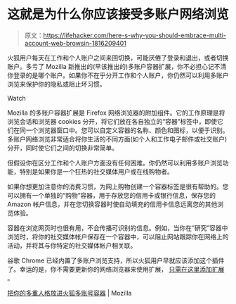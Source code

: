 # 这就是为什么你应该接受多账户网络浏览

> 原文：<https://lifehacker.com/here-s-why-you-should-embrace-multi-account-web-browsin-1816209401>

火狐用户每天在工作和个人账户之间来回切换，可能厌倦了登录和退出，或者切换账户。多亏了 Mozilla 新推出的(早该推出的)多账户容器扩展，你不必担心记不清你登录的是哪个账户。如果你不在乎分开工作和个人账户，你仍然可以利用多账户浏览来保护你的隐私或阻止坏习惯。

Watch

Mozilla 的多账户容器扩展是 Firefox 网络浏览器的附加组件。它的工作原理是将浏览会话和浏览器 cookies 分开，将它们放在各自独立的“容器”标签中，即使它们在同一个浏览器窗口中。您可以自定义容器的名称、颜色和图标，以便于识别。多账户网络浏览非常适合将你生活的不同方面(如个人和工作电子邮件或社交账户)分开，同时使它们之间的切换非常简单。

但假设你在区分工作和个人账户方面没有任何困难。你仍然可以利用多账户浏览功能，特别是如果你是一个狂热的社交媒体用户或在线购物者。

如果你想更加注意你的消费习惯，为网上购物创建一个容器标签是很有帮助的。您可以拥有一个单独的“购物”容器，用于存放您的信用卡或银行信息，保存您的 Amazon 帐户信息，并在您切换容器时使自动填充的信用卡信息远离您的其他浏览体验。

容器在浏览网页时也很有用，不会传播可识别的信息。例如，当你在“研究”容器中浏览时，将你的社交媒体帐户保存在一个容器中，可以阻止网站跟踪你在网络上的活动，并将其与你特定的社交媒体帐户相关联。

谷歌 Chrome 已经内置了多账户浏览支持，所以火狐用户早就应该添加这个插件了。幸运的是，你不需要更新你的网络浏览器来使用扩展， [只需在这里添加扩展](https://addons.mozilla.org/en-US/firefox/addon/multi-account-containers/?utm_source=blog.mozilla.org&utm_campaign=firefox_frontier&utm_medium=referral) 。

[把你的多重人格放进火狐多账号容器](https://blog.mozilla.org/firefox/introducing-firefox-multi-account-containers/) | Mozilla